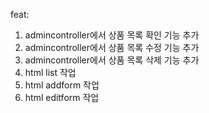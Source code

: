 feat:
  1. admincontroller에서 상품 목록 확인 기능 추가
  2. admincontroller에서 상품 목록 수정 기능 추가
  3. admincontroller에서 상품 목록 삭제 기능 추가
  4. html list 작업
  5. html addform 작업
  6. html editform 작업
